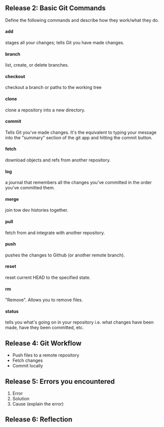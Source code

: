 ## Release 2: Basic Git Commands
Define the following commands and describe how they work/what they do.  


#### add
stages all your changes; tells Git you have made changes. 

#### branch
list, create, or delete branches. 

#### checkout
checkout a branch or paths to the working tree

#### clone
clone a repository into a new directory. 

#### commit
Tells Git you've made changes. It's the equivalent to typing your message into the "summary" section of the git app and hitting the commit button. 

#### fetch
download objects and refs from another repository. 

#### log
a journal that remembers all the changes you've committed in the order you've committed them. 

#### merge
join tow dev histories together. 

#### pull
fetch from and integrate with another repository. 

#### push
pushes the changes to Github (or another remote branch). 

#### reset
reset current HEAD to the specified state. 

#### rm
"Remove". Allows you to remove files. 

#### status
tells you what's going on in your repository i.e. what changes have been made, have they been committed, etc.


## Release 4: Git Workflow

- Push files to a remote repository
- Fetch changes
- Commit locally

## Release 5: Errors you encountered
1. Error
2. Solution
3. Cause (explain the error)

## Release 6: Reflection
